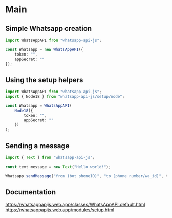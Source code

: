 # Main

## Simple Whatsapp creation

```ts
import WhatsAppAPI from "whatsapp-api-js";

const Whatsapp = new WhatsAppAPI({
    token: "",
    appSecret: ""
});
```

## Using the setup helpers

```ts
import WhatsAppAPI from "whatsapp-api-js";
import { Node18 } from "whatsapp-api-js/setup/node";

const Whatsapp = WhatsAppAPI(
    Node18({
        token: "",
        appSecret: ""
    })
);
```

## Sending a message

```ts
import { Text } from "whatsapp-api-js";

const text_message = new Text("Hello world!");

Whatsapp.sendMessage("from (bot phoneID)", "to (phone number/wa_id)", text_message);
```

## Documentation

https://whatsappapijs.web.app/classes/WhatsAppAPI.default.html
https://whatsappapijs.web.app/modules/setup.html
